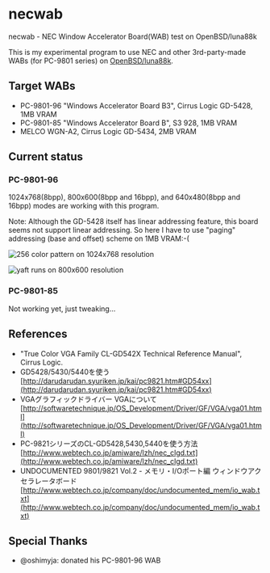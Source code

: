 necwab
======

necwab - NEC Window Accelerator Board(WAB) test on OpenBSD/luna88k

This is my experimental program to use NEC and other 3rd-party-made WABs
(for PC-9801 series) on [OpenBSD/luna88k](http://www.openbsd.org/luna88k.html).

Target WABs
-----------
- PC-9801-96 "Windows Accelerator Board B3", Cirrus Logic GD-5428, 1MB VRAM
- PC-9801-85 "Windows Accelerator Board B", S3 928, 1MB VRAM
- MELCO WGN-A2, Cirrus Logic GD-5434, 2MB VRAM

Current status
--------------
### PC-9801-96

1024x768(8bpp), 800x600(8bpp and 16bpp), and 640x480(8bpp and 16bpp) modes are working with this program.

Note: Although the GD-5428 itself has linear addressing feature, this board seems not support linear addressing.  So here I have to use "paging" addressing (base and offset) scheme on 1MB VRAM:-(

![256 color pattern on 1024x768 resolution](https://pbs.twimg.com/media/CDubVUwVIAAb02C.jpg)

![yaft runs on 800x600 resolution](https://pbs.twimg.com/media/CEDvIo0VAAE-BF0.jpg)

### PC-9801-85

Not working yet, just tweaking...

References
----------
- "True Color VGA Family CL-GD542X Technical Reference Manual", Cirrus Logic.
- GD5428/5430/5440を使う [http://darudarudan.syuriken.jp/kai/pc9821.htm#GD54xx](http://darudarudan.syuriken.jp/kai/pc9821.htm#GD54xx)
- VGAグラフィックドライバー VGAについて [http://softwaretechnique.jp/OS_Development/Driver/GF/VGA/vga01.html](http://softwaretechnique.jp/OS_Development/Driver/GF/VGA/vga01.html)
- PC-9821シリーズのCL-GD5428,5430,5440を使う方法 [http://www.webtech.co.jp/amiware/lzh/nec_clgd.txt](http://www.webtech.co.jp/amiware/lzh/nec_clgd.txt)
- UNDOCUMENTED 9801/9821 Vol.2 - メモリ・I/Oポート編 ウィンドウアクセラレータボード [http://www.webtech.co.jp/company/doc/undocumented_mem/io_wab.txt](http://www.webtech.co.jp/company/doc/undocumented_mem/io_wab.txt)

Special Thanks
--------------
- @oshimyja: donated his PC-9801-96 WAB
